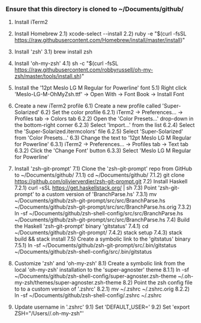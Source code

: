 
### Ensure that this directory is cloned to ~/Documents/github/

1) Install iTerm2

2) Install Homebrew
  2.1) xcode-select --install
  2.2) ruby -e "$(curl -fsSL https://raw.githubusercontent.com/Homebrew/install/master/install)"

3) Install 'zsh'
  3.1) brew install zsh

4) Install 'oh-my-zsh'
  4.1) sh -c "$(curl -fsSL https://raw.githubusercontent.com/robbyrussell/oh-my-zsh/master/tools/install.sh)"

5) Install the '12pt Meslo LG M Regular for Powerline' font
  5.1) Right click 'Meslo-LG-M-OhMyZsh.ttf' -> Open With -> Font Book -> Install Font

6) Create a new iTerm2 profile
  6.1) Create a new profile called 'Super-Solarized'
  6.2) Set the color profile
    6.2.1) iTerm2 -> Preferences... -> Profiles tab -> Colors tab
    6.2.2) Open the 'Color Presets...' drop-down in the bottom-right corner
    6.2.3) Select 'Import...' from the list
    6.2.4) Select the 'Super-Solarized.itermcolors' file
    6.2.5) Select 'Super-Solarized' from 'Color Presets...'
  6.3) Change the text to '12pt Meslo LG M Regular for Powerline'
    6.3.1) iTerm2 -> Preferences... -> Profiles tab -> Text tab
    6.3.2) Click the 'Change Font' button
    6.3.3) Select 'Meslo LG M Regular for Powerline'

7) Install 'zsh-git-prompt'
  7.1) Clone the 'zsh-git-prompt' repo from GitHub to ~/Documents/github/
    7.1.1) cd ~/Documents/github/
    7.1.2) git clone https://github.com/olivierverdier/zsh-git-prompt.git
  7.2) Install Haskell
    7.2.1) curl -sSL https://get.haskellstack.org/ | sh
  7.3) Point 'zsh-git-prompt' to a custom version of 'BranchParse.hs'
    7.3.1) mv ~/Documents/github/zsh-git-prompt/src/src/BranchParse.hs ~/Documents/github/zsh-git-prompt/src/src/BranchParse.hs.orig
    7.3.2) ln -sf ~/Documents/github/zsh-shell-config/src/src/BranchParse.hs ~/Documents/github/zsh-git-prompt/src/src/BranchParse.hs
  7.4) Build the Haskell 'zsh-git-prompt' binary 'gitstatus'
    7.4.1) cd ~/Documents/github/zsh-git-prompt/
    7.4.2) stack setup
    7.4.3) stack build && stack install
  7.5) Create a symbolic link to the 'gitstatus' binary
    7.5.1) ln -sf ~/Documents/github/zsh-git-prompt/src/.bin/gitstatus ~/Documents/github/zsh-shell-config/src/.bin/gitstatus

8) Customize 'zsh' and 'oh-my-zsh'
  8.1) Create a symbolic link from the local 'oh-my-zsh' installation to the 'super-agnoster' theme
    8.1.1) ln -sf ~/Documents/github/zsh-shell-config/super-agnoster.zsh-theme ~/.oh-my-zsh/themes/super-agnoster.zsh-theme
  8.2) Point the zsh config file to to a custom version of '.zshrc'
    8.2.1) mv ~/.zshrc ~/.zshrc.orig
    8.2.2) ln -sf ~/Documents/github/zsh-shell-config/.zshrc ~/.zshrc

9) Update username in '.zshrc'
  9.1) Set 'DEFAULT_USER=<username>'
  9.2) Set 'export ZSH="/Users/<username>/.oh-my-zsh"'
